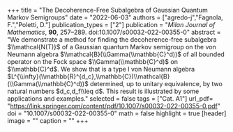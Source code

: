 +++
title = "The Decoherence-Free Subalgebra of Gaussian Quantum Markov Semigroups"
date = "2022-06-03"
authors = ["agredo-j","Fagnola, F.","Poletti, D."]
publication_types = ["2"]
publication = "*Milan Journal of Mathematics*, **90**, 257–289. doi:10.1007/s00032-022-00355-0"
abstract = "We demonstrate a method for finding the decoherence-free subalgebra $\\mathcal{N(T)}$ of a Gaussian quantum Markov semigroup on the von Neumann algebra $\\mathcal{B}(\\Gamma(\\mathbb{C}^d))$ of all bounded operator on the Fock space $\\Gamma(\\mathbb{C}^d)$ on $\\mathbb{C}^d$. We show that is a type I von Neumann algebra $L^{\\infty}(\\mathbb{R}^{d_c},\\mathbb{C})\\mathcal{B}(\\Gamma(\\mathbb{C}^d))$ determined, up to unitary equivalence, by two natural numbers $d_c,d_f\\leq d$. This result is illustrated by some applications and examples."
selected = false
tags = ["Cat. A1"]
url_pdf= "https://link.springer.com/content/pdf/10.1007/s00032-022-00355-0.pdf"
doi = "10.1007/s00032-022-00355-0"
math = false
highlight = true
[header]
image = ""
caption = ""
+++
